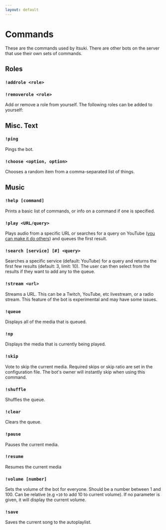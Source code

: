 ```yaml
---
layout: default
---
```

# Commands

These are the commands used by Itsuki. There are other bots on the server that use their own sets of commands.

## Roles

### `!addrole <role>`
### `!removerole <role>`
Add or remove a role from yourself. The following roles can be added to yourself:

## Misc. Text

### `!ping`
Pings the bot.

### `!choose <option, option>`
Chooses a random item from a comma-separated list of things.

## Music

### `!help [command]`
Prints a basic list of commands, or info on a command if one is specified.

### `!play <URL/query>`
Plays audio from a specific URL or searches for a query on YouTube ([you can make it do others](https://github.com/Just-Some-Bots/MusicBot/wiki/FAQ#is-some-other-website-or-service-supported)) and queues the first result.

### `!search [service] [#] <query>`
Searches a specific service (default: YouTube) for a query and returns the first few results (default: 3, limit: 10). The user can then select from the results if they want to add any to the queue.

### `!stream <url>`
Streams a URL. This can be a Twitch, YouTube, etc livestream, or a radio stream. This feature of the bot is experimental and may have some issues.

### `!queue`
Displays all of the media that is queued.

### `!np`
Displays the media that is currently being played.

### `!skip`
Vote to skip the current media. Required skips or skip ratio are set in the configuration file. The bot's owner will instantly skip when using this command.

### `!shuffle`
Shuffles the queue.

### `!clear`
Clears the queue.

### `!pause`
Pauses the current media.

### `!resume`
Resumes the current media

### `!volume [number]`
Sets the volume of the bot for everyone. Should be a number between 1 and 100. Can be relative (e.g `+10` to add 10 to current volume). If no parameter is given, it will display the current volume.

### `!save`
Saves the current song to the autoplaylist.
